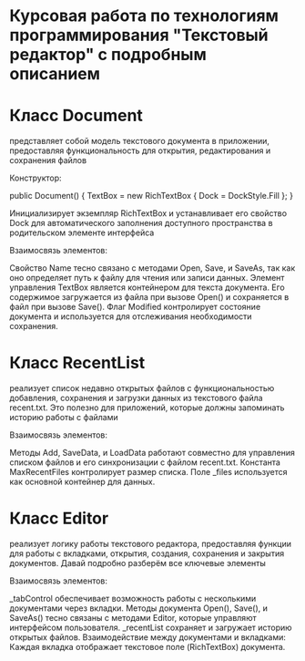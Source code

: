 # Курсовая работа по технологиям программирования "Текстовый редактор" с подробным описанием



# Класс Document 
представляет собой модель текстового документа в приложении, предоставляя функциональность для открытия, редактирования и сохранения файлов

Конструктор:

public Document()
{
    TextBox = new RichTextBox { Dock = DockStyle.Fill };
}

Инициализирует экземпляр RichTextBox и устанавливает его свойство Dock для автоматического заполнения доступного пространства в родительском элементе интерфейса

Взаимосвязь элементов:

Свойство Name тесно связано с методами Open, Save, и SaveAs, так как оно определяет путь к файлу для чтения или записи данных.
Элемент управления TextBox является контейнером для текста документа. Его содержимое загружается из файла при вызове Open() и сохраняется в файл при вызове Save().
Флаг Modified контролирует состояние документа и используется для отслеживания необходимости сохранения.


# Класс RecentList 
реализует список недавно открытых файлов с функциональностью добавления, сохранения и загрузки данных из текстового файла recent.txt. Это полезно для приложений, которые должны запоминать историю работы с файлами

Взаимосвязь элементов:

Методы Add, SaveData, и LoadData работают совместно для управления списком файлов и его синхронизации с файлом recent.txt.
Константа MaxRecentFiles контролирует размер списка.
Поле _files используется как основной контейнер для данных.



# Класс Editor
реализует логику работы текстового редактора, предоставляя функции для работы с вкладками, открытия, создания, сохранения и закрытия документов. Давай подробно разберём все ключевые элементы

Взаимосвязь элементов:

_tabControl обеспечивает возможность работы с несколькими документами через вкладки.
Методы документа Open(), Save(), и SaveAs() тесно связаны с методами Editor, которые управляют интерфейсом пользователя.
_recentList сохраняет и загружает историю открытых файлов.
Взаимодействие между документами и вкладками:
Каждая вкладка отображает текстовое поле (RichTextBox) документа.
